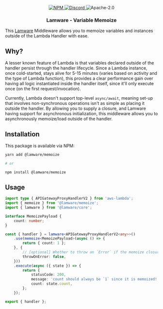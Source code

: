 <div align="center">
    <a href="https://www.npmjs.com/package/@lamware/memoize" target="_blank">
        <img src="https://img.shields.io/npm/v/@lamware/memoize?style=flat-square" alt="NPM" />
    </a>
    <a href="https://discord.gg/XMrHXtN" target="_blank">
        <img src="https://img.shields.io/discord/123906549860139008?color=7289DA&label=discord&logo=discord&logoColor=FFFFFF&style=flat-square" alt="Discord" />
    </a>
    <img src="https://img.shields.io/npm/l/@lamware/memoize?style=flat-square" alt="Apache-2.0" />
    <h3>Lamware - Variable Memoize</h3>
</div>

This [Lamware](https://github.com/oyed/lamware) Middleware allows you to memoize variables and instances outside of the Lambda Handler with ease.

## Why?

A lesser known feature of Lambda is that variables declared outside of the handler persist through the handler lifecycle. Since a Lambda instance, once cold-started, stays alive for 5-15 minutes (varies based on activity and the type of Lambda function), this provides a clear performance gain over having all logic instantiated inside the handler itself, since it'll only execute once (on the first request/invocation).

Currently, Lambda doesn't support top-level `async/await`, meaning set-up that involves non-synchronous operations isn't as simple as placing it outside the handler. By allowing you to supply a closure, and Lamware having support for asynchronous initialization, this middleware allows you to asynchronously memoize/load outside of the handler.

## Installation

This package is available via NPM:

```bash
yarn add @lamware/memoize

# or

npm install @lamware/memoize
```

## Usage

```typescript
import type { APIGatewayProxyHandlerV2 } from 'aws-lambda';
import { memoize } from '@lamware/memoize';
import { lamware } from '@lamware/core';

interface MemoizePayload {
    count: number;
}

const { handler } = lamware<APIGatewayProxyHandlerV2<any>>()
    .use(memoize<MemoizePayload>(async () => {
        return { count: 1 };
    }, {
        // [optional] Whether to throw an `Error` if the memoize closure fails [default: true]
        throwOnError: false,
    }))
    .execute(async ({ state }) => {
        return {
            statusCode: 200,
            message: 'count should always be `1` since it is memoized!',
            count: state.count,
        };
    });

export { handler };
```
